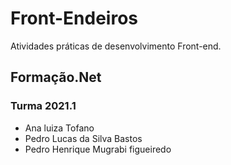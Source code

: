 # Front-Endeiros
Atividades práticas de desenvolvimento Front-end.
## Formação.Net
### Turma 2021.1
- Ana luiza Tofano
- Pedro Lucas da Silva Bastos
- Pedro Henrique Mugrabi figueiredo
